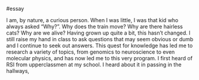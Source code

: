 #essay 

I am, by nature, a curious person. When I was little, I was that kid who always asked “Why?”. Why does the train move? Why are there hairless cats? Why are we alive? Having grown up quite a bit, this hasn’t changed. I still raise my hand in class to ask questions that may seem obvious or dumb and I continue to seek out answers. This quest for knowledge has led me to research a variety of topics, from genomics to neuroscience to even molecular physics, and has now led me to this very program. I first heard of RSI from upperclassmen at my school. I heard about it in passing in the hallways, 